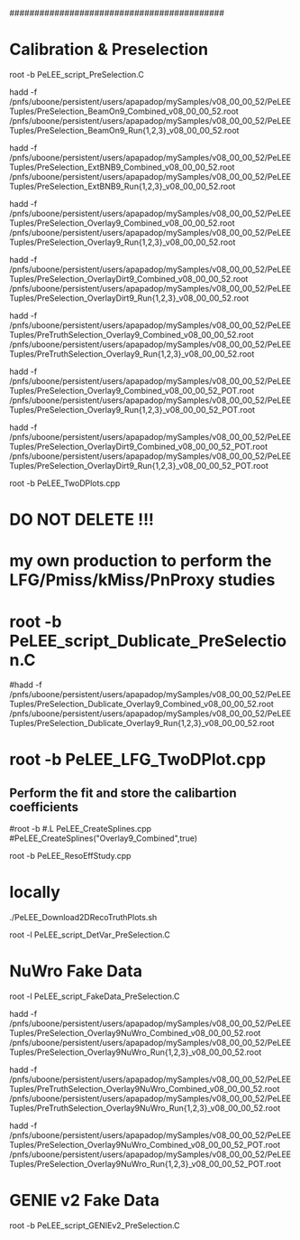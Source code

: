 
###########################################

# Calibration & Preselection

root -b PeLEE_script_PreSelection.C

hadd -f /pnfs/uboone/persistent/users/apapadop/mySamples/v08_00_00_52/PeLEETuples/PreSelection_BeamOn9_Combined_v08_00_00_52.root /pnfs/uboone/persistent/users/apapadop/mySamples/v08_00_00_52/PeLEETuples/PreSelection_BeamOn9_Run{1,2,3}_v08_00_00_52.root

hadd -f /pnfs/uboone/persistent/users/apapadop/mySamples/v08_00_00_52/PeLEETuples/PreSelection_ExtBNB9_Combined_v08_00_00_52.root /pnfs/uboone/persistent/users/apapadop/mySamples/v08_00_00_52/PeLEETuples/PreSelection_ExtBNB9_Run{1,2,3}_v08_00_00_52.root

hadd -f /pnfs/uboone/persistent/users/apapadop/mySamples/v08_00_00_52/PeLEETuples/PreSelection_Overlay9_Combined_v08_00_00_52.root /pnfs/uboone/persistent/users/apapadop/mySamples/v08_00_00_52/PeLEETuples/PreSelection_Overlay9_Run{1,2,3}_v08_00_00_52.root

hadd -f /pnfs/uboone/persistent/users/apapadop/mySamples/v08_00_00_52/PeLEETuples/PreSelection_OverlayDirt9_Combined_v08_00_00_52.root /pnfs/uboone/persistent/users/apapadop/mySamples/v08_00_00_52/PeLEETuples/PreSelection_OverlayDirt9_Run{1,2,3}_v08_00_00_52.root

hadd -f /pnfs/uboone/persistent/users/apapadop/mySamples/v08_00_00_52/PeLEETuples/PreTruthSelection_Overlay9_Combined_v08_00_00_52.root /pnfs/uboone/persistent/users/apapadop/mySamples/v08_00_00_52/PeLEETuples/PreTruthSelection_Overlay9_Run{1,2,3}_v08_00_00_52.root

hadd -f /pnfs/uboone/persistent/users/apapadop/mySamples/v08_00_00_52/PeLEETuples/PreSelection_Overlay9_Combined_v08_00_00_52_POT.root /pnfs/uboone/persistent/users/apapadop/mySamples/v08_00_00_52/PeLEETuples/PreSelection_Overlay9_Run{1,2,3}_v08_00_00_52_POT.root

hadd -f /pnfs/uboone/persistent/users/apapadop/mySamples/v08_00_00_52/PeLEETuples/PreSelection_OverlayDirt9_Combined_v08_00_00_52_POT.root /pnfs/uboone/persistent/users/apapadop/mySamples/v08_00_00_52/PeLEETuples/PreSelection_OverlayDirt9_Run{1,2,3}_v08_00_00_52_POT.root

root -b PeLEE_TwoDPlots.cpp

# DO NOT DELETE !!!
# my own production to perform the LFG/Pmiss/kMiss/PnProxy studies

# root -b PeLEE_script_Dublicate_PreSelection.C

#hadd -f /pnfs/uboone/persistent/users/apapadop/mySamples/v08_00_00_52/PeLEETuples/PreSelection_Dublicate_Overlay9_Combined_v08_00_00_52.root /pnfs/uboone/persistent/users/apapadop/mySamples/v08_00_00_52/PeLEETuples/PreSelection_Dublicate_Overlay9_Run{1,2,3}_v08_00_00_52.root

# root -b PeLEE_LFG_TwoDPlot.cpp

## Perform the fit and store the calibartion coefficients 
#root -b
#.L PeLEE_CreateSplines.cpp
#PeLEE_CreateSplines("Overlay9_Combined",true)

root -b PeLEE_ResoEffStudy.cpp

# locally
./PeLEE_Download2DRecoTruthPlots.sh

root -l PeLEE_script_DetVar_PreSelection.C

# NuWro Fake Data

root -l PeLEE_script_FakeData_PreSelection.C

hadd -f /pnfs/uboone/persistent/users/apapadop/mySamples/v08_00_00_52/PeLEETuples/PreSelection_Overlay9NuWro_Combined_v08_00_00_52.root /pnfs/uboone/persistent/users/apapadop/mySamples/v08_00_00_52/PeLEETuples/PreSelection_Overlay9NuWro_Run{1,2,3}_v08_00_00_52.root

hadd -f /pnfs/uboone/persistent/users/apapadop/mySamples/v08_00_00_52/PeLEETuples/PreTruthSelection_Overlay9NuWro_Combined_v08_00_00_52.root /pnfs/uboone/persistent/users/apapadop/mySamples/v08_00_00_52/PeLEETuples/PreTruthSelection_Overlay9NuWro_Run{1,2,3}_v08_00_00_52.root

hadd -f /pnfs/uboone/persistent/users/apapadop/mySamples/v08_00_00_52/PeLEETuples/PreSelection_Overlay9NuWro_Combined_v08_00_00_52_POT.root /pnfs/uboone/persistent/users/apapadop/mySamples/v08_00_00_52/PeLEETuples/PreSelection_Overlay9NuWro_Run{1,2,3}_v08_00_00_52_POT.root


# GENIE v2 Fake Data

root -b PeLEE_script_GENIEv2_PreSelection.C

